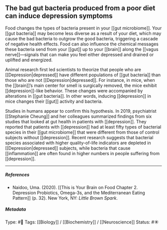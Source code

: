 ## The bad gut bacteria produced from a poor diet can induce depression symptoms  # 

Food changes the types of bacteria present in your [[gut microbiome]]. Your [[gut bacteria]] may become less diverse as a result of your diet, which may cause the bad bacteria to outgrow the good bacteria, triggering a cascade of negative health effects. Food can also influence the chemical messages these bacteria send from your [[gut]] up to your [[brain]] along the [[vagus nerve]]—signals that can make you feel either depressed and drained or uplifted and energized.

Animal research first led scientists to theorize that people who are [[Depression|depressed]] have different populations of [[gut bacteria]] than those who are not [[Depression|depressed]]. For instance, in mice, when the [[brain]]’s main center for smell is surgically removed, the mice exhibit [[depression]]-like behavior. These changes were accompanied by alterations in [[gut bacteria]]. In other words, inducing [[depression]] in mice changes their [[gut]] activity and bacteria. 

Studies in humans appear to confirm this hypothesis. In 2019, psychiatrist [[Stephanie Cheung]] and her colleagues summarized findings from six studies that looked at gut health in patients with [[depression]]. They reported that patients with [[depression]] had at least fifty types of bacterial species in their [[gut microbiome]] that were different from those of control subjects without [[depression]]. Recent research suggests that bacterial species associated with higher quality-of-life indicators are depleted in [[Depression|depressed]] subjects, while bacteria that cause [[inflammation]] are often found in higher numbers in people suffering from [[depression]]. 

___

##### References

- Naidoo, Uma. (2020). [[This is Your Brain on Food Chapter 2. Depression Probiotics, Omega-3s, and the Mediterranean Eating Pattern]] (p. 32). New York, NY: _Little Brown Spark_.

##### Metadata

Type: #🔴 
Tags: [[Biology]] / [[Biochemistry]] / [[Neuroscience]] 
Status: #☀️ 